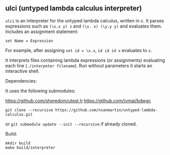 ulci (untyped lambda calculus interpreter)
------------------------------------------

`ulci` is an interpreter for the untyped lambda calculus, written in c.
It parses expressions such as `(\x.x y) z` and `(\x. x) (\y.y y)` and evaluates
them. Includes an assignment statement:
```
set Name = Expression
```

For example, after assigning `set id = \x.x`, `id id id x` evaluates to `x`.

It interprets files containing lambda expressions (or assignments) evaluating
each line (`./interpeter filename`). Run without parameters it starts an 
interactive shell.

Dependencies:

It uses the following submodules:

https://github.com/sheredom/utest.h 
https://github.com/ivmai/bdwgc 

```
git clone --recursive https://github.com/nsanmartin/untyped-lambda-calculus.git
```

or `git submodule update --init --recursive` if already cloned.

Build:

```
mkdir build
make build/interpreter
```


